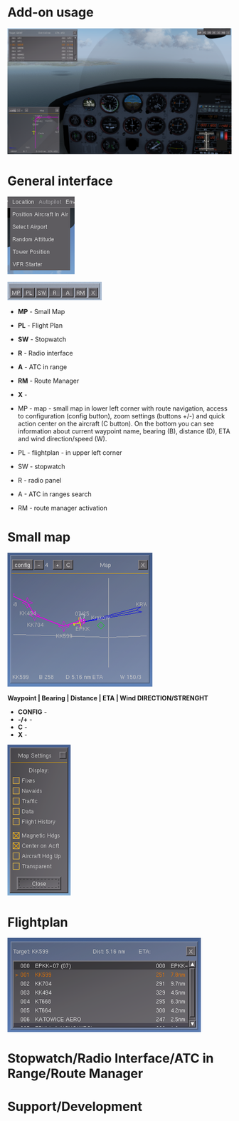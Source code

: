 
# Add-on usage

![alt quickmenu](screens/vfr_overview2.png "Overview")

# General interface

![alt quickmenu](screens/vfr_mainmenu.png "Main menu ")

![alt quickmenu](screens/vfr_quickmenu.png "Quick Menu")

* **MP** - Small Map
* **PL** - Flight Plan
* **SW** - Stopwatch
* **R** - Radio interface
* **A** - ATC in range
* **RM** - Route Manager
* **X** -

* MP - map - small map in lower left corner with route navigation, access to configuration (config button), zoom settings (buttons +/-) and quick action center on the aircraft (C button). On the bottom you can see information about current waypoint name, bearing (B), distance (D), ETA and wind direction/speed (W).
* PL - flightplan - in upper left corner
* SW - stopwatch
* R - radio panel
* A - ATC in ranges search
* RM - route manager activation


# Small map

![alt quickmenu](screens/vfr_smallmap.png "Small map")


**Waypoint | Bearing | Distance | ETA | Wind DIRECTION/STRENGHT**


* **CONFIG** -
* **-/+** -
* **C** -
* **X** -

![alt quickmenu](screens/vfr_smallmap_settings.png "Small map - settings")

# Flightplan

![alt quickmenu](screens/vfr_flightplan.png "Flight plan")

# Stopwatch/Radio Interface/ATC in Range/Route Manager


# Support/Development